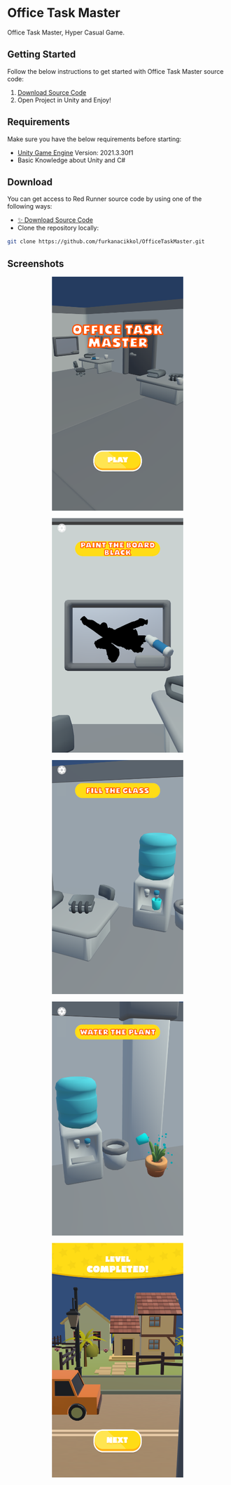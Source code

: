 # Office Task Master

Office Task Master, Hyper Casual Game.


## Getting Started

Follow the below instructions to get started with Office Task Master source code:

1. [Download Source Code](#download)
2. Open Project in Unity and Enjoy!

## Requirements

Make sure you have the below requirements before starting:

- [Unity Game Engine](https://unity3d.com) Version: 2021.3.30f1
- Basic Knowledge about Unity and C#

## Download

You can get access to Red Runner source code by using one of the following ways:

- [:sparkles: Download Source Code](https://github.com/furkanacikkol/OfficeTaskMaster.git)
- Clone the repository locally:

```bash
git clone https://github.com/furkanacikkol/OfficeTaskMaster.git
```

## Screenshots

<p align="center">
  <img src="Screenshots/1.png" width="300"/>
</p>

<p align="center">
  <img src="Screenshots/2.png" width="300"/>
</p>

<p align="center">
  <img src="Screenshots/3.png" width="300"/>
</p>

<p align="center">
  <img src="Screenshots/4.png" width="300"/>
</p>

<p align="center">
  <img src="Screenshots/5.png" width="300"/>
</p>
